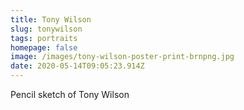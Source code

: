 ```yaml
---
title: Tony Wilson
slug: tonywilson
tags: portraits
homepage: false
image: /images/tony-wilson-poster-print-brnpng.jpg
date: 2020-05-14T09:05:23.914Z
---
```

Pencil sketch of Tony Wilson
